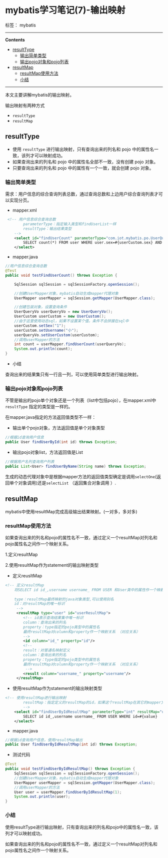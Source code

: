 ﻿# mybatis学习笔记(7)-输出映射

标签： mybatis

---

**Contents**

  - [resultType](#resulttype)
    - [输出简单类型](#输出简单类型)
    - [输出pojo对象和pojo列表](#输出pojo对象和pojo列表)
  - [resultMap](#resultmap)
    - [resultMap使用方法](#resultmap使用方法)
    - [小结](#小结)



---

本文主要讲解mybatis的输出映射。


输出映射有两种方式

- `resultType`
- `resultMap`


## resultType

- 使用 `resultType` 进行输出映射，只有查询出来的列名和 pojo 中的属性名一致，该列才可以映射成功。
- 如果查询出来的列名和 pojo 中的属性名全部不一致，没有创建 pojo 对象。
- 只要查询出来的列名和 pojo 中的属性有一个一致，就会创建 pojo 对象。



### 输出简单类型

需求：用户信息的综合查询列表总数，通过查询总数和上边用户综合查询列表才可以实现分页。




- mapper.xml

```xml
 <!-- 用户信息综合查询总数
        parameterType：指定输入类型和findUserList一样
        resultType：输出结果类型
    -->
    <select id="findUserCount" parameterType="com.iot.mybatis.po.UserQueryVo" resultType="int">
        SELECT count(*) FROM user WHERE user.sex=#{userCustom.sex} AND user.username LIKE '%${userCustom.username}%'
    </select>
```

- mapper.java

```java
//用户信息综合查询总数
@Test
public void testFindUserCount() throws Exception {

    SqlSession sqlSession = sqlSessionFactory.openSession();

    //创建UserMapper对象，mybatis自动生成mapper代理对象
    UserMapper userMapper = sqlSession.getMapper(UserMapper.class);

    //创建包装对象，设置查询条件
    UserQueryVo userQueryVo = new UserQueryVo();
    UserCustom userCustom = new UserCustom();
    //由于这里使用动态sql，如果不设置某个值，条件不会拼接在sql中
    userCustom.setSex("1");
    userCustom.setUsername("小");
    userQueryVo.setUserCustom(userCustom);
    //调用userMapper的方法
    int count = userMapper.findUserCount(userQueryVo);
    System.out.println(count);
}
```


- 小结

查询出来的结果集只有一行且一列，可以使用简单类型进行输出映射。




###	输出pojo对象和pojo列表

不管是输出的pojo单个对象还是一个列表（list中包括pojo），在mapper.xml中 `resultType` 指定的类型是一样的。

在mapper.java指定的方法返回值类型不一样：

- 输出单个pojo对象，方法返回值是单个对象类型

```java
//根据id查询用户信息
public User findUserById(int id) throws Exception;
```

- 输出pojo对象list，方法返回值是List<Pojo>

```java
//根据用户名列查询用户列表
public List<User> findUserByName(String name) throws Exception;
```


生成的动态代理对象中是根据mapper方法的返回值类型确定是调用`selectOne`(返回单个对象调用)还是`selectList` （返回集合对象调用 ）.



## resultMap

mybatis中使用resultMap完成高级输出结果映射。(一对多，多对多)


###	resultMap使用方法 

如果查询出来的列名和pojo的属性名不一致，通过定义一个resultMap对列名和pojo属性名之间作一个映射关系。

1.定义resultMap

2.使用resultMap作为statement的输出映射类型

- 定义reusltMap

```xml
<!-- 定义resultMap
	将SELECT id id_,username username_ FROM USER 和User类中的属性作一个映射关系
	
	type：resultMap最终映射的java对象类型,可以使用别名
	id：对resultMap的唯一标识
	 -->
	 <resultMap type="user" id="userResultMap">
	 	<!-- id表示查询结果集中唯一标识 
	 	column：查询出来的列名
	 	property：type指定的pojo类型中的属性名
	 	最终resultMap对column和property作一个映射关系 （对应关系）
	 	-->
	 	<id column="id_" property="id"/>
	 	<!-- 
	 	result：对普通名映射定义
	 	column：查询出来的列名
	 	property：type指定的pojo类型中的属性名
	 	最终resultMap对column和property作一个映射关系 （对应关系）
	 	 -->
	 	<result column="username_" property="username"/>
	 </resultMap>
```

- 使用resultMap作为statement的输出映射类型

```xml
<!-- 使用resultMap进行输出映射
        resultMap：指定定义的resultMap的id，如果这个resultMap在其它的mapper文件，前边需要加namespace
        -->
    <select id="findUserByIdResultMap" parameterType="int" resultMap="userResultMap">
        SELECT id id_,username username_ FROM USER WHERE id=#{value}
    </select>

```

- mapper.java

```java
//根据id查询用户信息，使用resultMap输出
public User findUserByIdResultMap(int id) throws Exception;
```

- 测试代码

```java
@Test
public void testFindUserByIdResultMap() throws Exception {
	SqlSession sqlSession = sqlSessionFactory.openSession();
	//创建UserMapper对象，mybatis自动生成mapper代理对象
	UserMapper userMapper = sqlSession.getMapper(UserMapper.class);
	//调用userMapper的方法
	User user = userMapper.findUserByIdResultMap(1);
	System.out.println(user);
}
```


### 小结 

使用resultType进行输出映射，只有查询出来的列名和pojo中的属性名一致，该列才可以映射成功。

如果查询出来的列名和pojo的属性名不一致，通过定义一个resultMap对列名和pojo属性名之间作一个映射关系。

